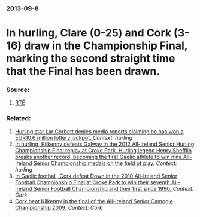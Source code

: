 ### [2013-09-8](/news/2013/09/8/index.md)

# In hurling, Clare (0-25) and Cork (3-16) draw in the Championship Final, marking the second straight time that the Final has been drawn. 




### Source:

1. [RTÉ](http://www.rte.ie/sport/gaa/hurling/2013/0908/472980-clare-cork/)

### Related:

1. [Hurling star Lar Corbett denies media reports claiming he has won a EUR10.6 million lottery jackpot. ](/news/2013/02/1/hurling-star-lar-corbett-denies-media-reports-claiming-he-has-won-a-a-10-6-million-lottery-jackpot.md) _Context: hurling_
2. [In hurling, Kilkenny defeats Galway in the 2012 All-Ireland Senior Hurling Championship Final replay at Croke Park. Hurling legend Henry Shefflin breaks another record, becoming the first Gaelic athlete to win nine All-Ireland Senior Championship medals on the field of play. ](/news/2012/09/30/in-hurling-kilkenny-defeats-galway-in-the-2012-all-ireland-senior-hurling-championship-final-replay-at-croke-park-hurling-legend-henry-she.md) _Context: hurling_
3. [In Gaelic football, Cork defeat Down in the 2010 All-Ireland Senior Football Championship Final at Croke Park to win their seventh All-Ireland Senior Football Championship and their first since 1990. ](/news/2010/09/19/in-gaelic-football-cork-defeat-down-in-the-2010-all-ireland-senior-football-championship-final-at-croke-park-to-win-their-seventh-all-irela.md) _Context: Cork_
4. [ Cork beat Kilkenny in the final of the All-Ireland Senior Camogie Championship 2009. ](/news/2009/09/13/cork-beat-kilkenny-in-the-final-of-the-all-ireland-senior-camogie-championship-2009.md) _Context: Cork_
